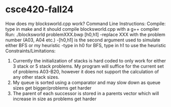 # csce420-fall24
How does my blocksworld.cpp work?
Command Line Instructions: 
Compile: type in make and it should compile blocksworld.cpp with a g++ compiler
Run: ./blocksworld problemXXX.bwp [h0,h1]
    -replace XXX with the problem number (A03, A04 etc.)
    -[h0,h1] is the second argument used to simulate either BFS or my heuristic
        -type in h0 for BFS, type in h1 to use the heuristic
Constraints/Limitations:
1. Currently the initialization of stacks is hard coded to only work for either 3 stack or 5 stack problems. My program will suffice for the current set of problems A03-B20, however it does not support the calculation of any other stack sizes.
2. My queue is sorted using a comparator and may slow down as queue sizes get bigger/problems get harder
3. The parent of each successor is stored in a parents vector which will increase in size as problems get harder
